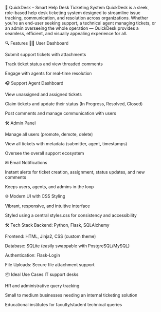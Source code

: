 🚀 QuickDesk – Smart Help Desk Ticketing System
QuickDesk is a sleek, role-based help desk ticketing system designed to streamline issue tracking, communication, and resolution across organizations. Whether you're an end-user seeking support, a technical agent managing tickets, or an admin overseeing the whole operation — QuickDesk provides a seamless, efficient, and visually appealing experience for all.

🔍 Features
🧑‍💻 User Dashboard

Submit support tickets with attachments

Track ticket status and view threaded comments

Engage with agents for real-time resolution

🎧 Support Agent Dashboard

View unassigned and assigned tickets

Claim tickets and update their status (In Progress, Resolved, Closed)

Post comments and manage communication with users

🛠 Admin Panel

Manage all users (promote, demote, delete)

View all tickets with metadata (submitter, agent, timestamps)

Oversee the overall support ecosystem

✉ Email Notifications

Instant alerts for ticket creation, assignment, status updates, and new comments

Keeps users, agents, and admins in the loop

🌐 Modern UI with CSS Styling

Vibrant, responsive, and intuitive interface

Styled using a central styles.css for consistency and accessibility

🛠 Tech Stack
Backend: Python, Flask, SQLAlchemy

Frontend: HTML, Jinja2, CSS (custom theme)

Database: SQLite (easily swappable with PostgreSQL/MySQL)

Authentication: Flask-Login

File Uploads: Secure file attachment support

📦 Ideal Use Cases
IT support desks

HR and administrative query tracking

Small to medium businesses needing an internal ticketing solution

Educational institutes for faculty/student technical queries
